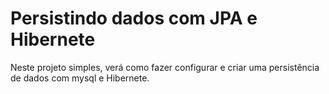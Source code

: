 # Persistindo dados com JPA e Hibernete

Neste projeto simples, verá como fazer configurar e criar uma persistência de dados com mysql e Hibernete.
